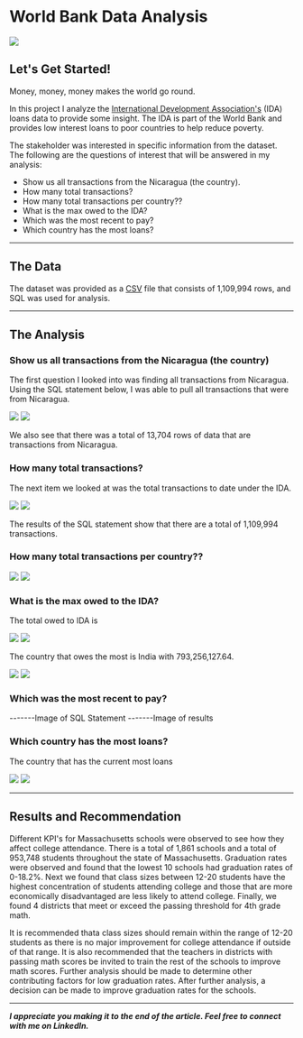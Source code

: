 # World Bank Data Analysis

<img src="images/Massachusetts_Cover.png"/>

## Let's Get Started!

Money, money, money makes the world go round. 

In this project I analyze the [International Development Association's](https://ida.worldbank.org/en/what-is-ida) (IDA) loans data to provide some insight. The IDA is part of the World Bank and provides low interest loans to poor countries to help reduce poverty.

The stakeholder was interested in specific information from the dataset. The following are the questions of interest that will be answered in my analysis: 

  - Show us all transactions from the Nicaragua (the country).
  - How many total transactions? 
  - How many total transactions per country?? 
  - What is the max owed to the IDA?
  - Which was the most recent to pay?
  - Which country has the most loans? 

---

## The Data

The dataset was provided as a [CSV](https://finances.worldbank.org/Loans-and-Credits/IDA-Statement-Of-Credits-and-Grants-Historical-Dat/tdwh-3krx) file that consists of 1,109,994 rows, and SQL was used for analysis.

---

## The Analysis

### Show us all transactions from the Nicaragua (the country)

The first question I looked into was finding all transactions from Nicaragua. Using the SQL statement below, I was able to pull all transactions that were from Nicaragua. 

<img src="images/SQL_Banking_Nicaragua.png"/>
<img src="images/SQL_Banking Nicaragua_results.png"/>

We also see that there was a total of 13,704 rows of data that are transactions from Nicaragua.

### How many total transactions? 

The next item we looked at was the total transactions to date under the IDA. 

<img src="images/SQL_Banking_Total_Transactitons.png"/>
<img src="images/SQL_Banking_Total_Transactitons_Results.png"/>

The results of the SQL statement show that there are a total of 1,109,994 transactions.

### How many total transactions per country?? 

<img src="images/SQL_transactions_country.png"/>
<img src="images/SQL_transactions_country_results.png"/>


### What is the max owed to the IDA?

The total owed to IDA is

<img src="images/SQL_banking_total_owed.png"/>
<img src="images/SQL_banking_total_owed_results.png"/>

The country that owes the most is India with 793,256,127.64.

<img src="images/SQL_banking_highest_owed_country.png"/>
<img src="images/SQL_banking_highest_owed_country_results.png"/>

### Which was the most recent to pay?

-------Image of SQL Statement
-------Image of results

### Which country has the most loans? 

The country that has the current most loans 

<img src="images/SQL_banking_most_loans.png"/>
<img src="images/SQL_banking_most_loans_results.png"/>


---

## Results and Recommendation

Different KPI's for Massachusetts schools were observed to see how they affect college attendance. There is a total of 1,861 schools and a total of 953,748 students throughout the state of Massachusetts. Graduation rates were observed and found that the lowest 10 schools had graduation rates of 0-18.2%. Next we found that class sizes between 12-20 students have the highest concentration of students attending college and those that are more economically disadvantaged are less likely to attend college. Finally, we found 4 districts that meet or exceed the passing threshold for 4th grade math. 



It is recommended thata class sizes should remain within the range of 12-20 students as there is no major improvement for college attendance if outside of that range. It is also recommended that the teachers in districts with passing math scores be invited to train the rest of the schools to improve math scores. Further analysis should be made to determine other contributing factors for low graduation rates. After further analysis, a decision can be made to improve graduation rates for the schools.

---

***I appreciate you making it to the end of the article. Feel free to connect with me on LinkedIn.***
